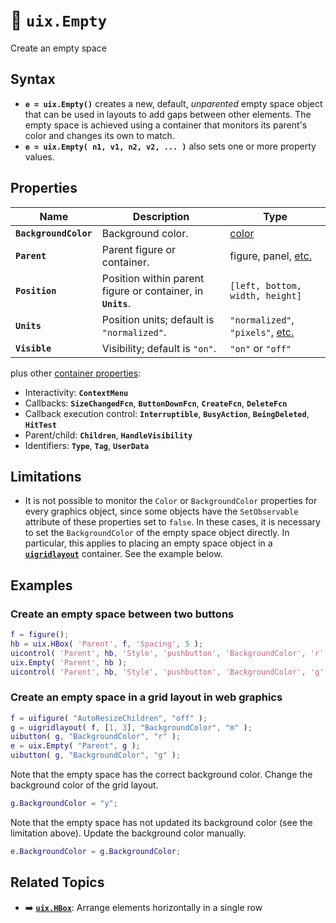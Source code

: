 # :no_entry_sign: **`uix.Empty`**

Create an empty space

## Syntax

* **`e = uix.Empty()`** creates a new, default, *unparented* empty space object that can be used in layouts to add gaps between other elements. The empty space is achieved using a container that monitors its parent's color and changes its own to match.
* **`e = uix.Empty( n1, v1, n2, v2, ... )`** also sets one or more property values.

## Properties

| Name | Description | Type |
| --- | --- | --- |
| **`BackgroundColor`** | Background color. | [color](https://www.mathworks.com/help/matlab/creating_plots/specify-plot-colors.html) |
| **`Parent`** | Parent figure or container. | figure, panel, [etc.](https://www.mathworks.com/help/matlab/ref/matlab.ui.container.panel-properties.html#mw_e4809363-1f35-4bc7-89f8-36ed9cccb017) |
| **`Position`** | Position within parent figure or container, in **`Units`**. | `[left, bottom, width, height]`  |
| **`Units`** | Position units; default is `"normalized"`. | `"normalized"`, `"pixels"`, [etc.](https://www.mathworks.com/help/matlab/ref/matlab.ui.container.panel-properties.html#bub8wap-1_sep_shared-Position) |
| **`Visible`** | Visibility; default is `"on"`. | `"on"` or `"off"` |

plus other [container properties](https://www.mathworks.com/help/matlab/ref/matlab.ui.container.panel-properties.html):
* Interactivity: **`ContextMenu`**
* Callbacks: **`SizeChangedFcn`**, **`ButtonDownFcn`**, **`CreateFcn`**, **`DeleteFcn`**
* Callback execution control: **`Interruptible`**, **`BusyAction`**, **`BeingDeleted`**, **`HitTest`**
* Parent/child: **`Children`**, **`HandleVisibility`**
* Identifiers: **`Type`**, **`Tag`**, **`UserData`**

## Limitations
* It is not possible to monitor the `Color` or `BackgroundColor` properties for every graphics object, since some objects have the `SetObservable` attribute of these properties set to `false`. In these cases, it is necessary to set the `BackgroundColor` of the empty space object directly. In particular, this applies to placing an empty space object in a [**`uigridlayout`**](https://www.mathworks.com/help/matlab/ref/uigridlayout.html) container. See the example below.

## Examples

### Create an empty space between two buttons

```matlab
f = figure();
hb = uix.HBox( 'Parent', f, 'Spacing', 5 );
uicontrol( 'Parent', hb, 'Style', 'pushbutton', 'BackgroundColor', 'r' )
uix.Empty( 'Parent', hb );
uicontrol( 'Parent', hb, 'Style', 'pushbutton', 'BackgroundColor', 'g' )
```

### Create an empty space in a grid layout in web graphics

```matlab
f = uifigure( "AutoResizeChildren", "off" );
g = uigridlayout( f, [1, 3], "BackgroundColor", "m" );
uibutton( g, "BackgroundColor", "r" );
e = uix.Empty( "Parent", g );
uibutton( g, "BackgroundColor", "g" );
```

Note that the empty space has the correct background color. Change the background color of the grid layout.

```matlab
g.BackgroundColor = "y";
```

Note that the empty space has not updated its background color (see the limitation above). Update the background color manually.

```matlab
e.BackgroundColor = g.BackgroundColor;
```

## Related Topics
* :arrow_right: [**`uix.HBox`**](uixHBox.md): Arrange elements horizontally in a single row

